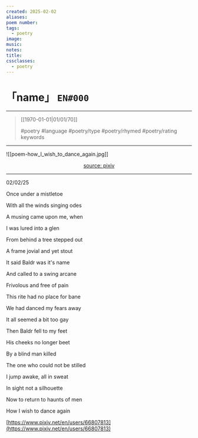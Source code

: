 ```yaml
---
created: 2025-02-02
aliases:
poem number:
tags:
  - poetry
image:
music:
notes:
title:
cssclasses:
  - poetry
---
```

# 「name」 `EN#000`

---

> [[1970-01-01|01/01/70]]
>  
> #poetry
> #language
> #poetry/type
> #poetry/rhymed
> #poetry/rating
> keywords

---

![[poem-how_I_wish_to_dance_again.jpg]]

<center class="img_caption"><a href="https://www.pixiv.net/en/artworks/100468452" class="source-link">source: pixiv</a></center>

---

02/02/25

Once under a mistletoe

With all the winds singing odes

A musing came upon me, when

I was lured into a glen

  

From behind a tree stepped out

A frame jovial and yet stout

It said Baldr was it's name

And called to a swing arcane

  

Frivolous and free of pain

This rite had no place for bane 

We had danced my fears away

It all seemed a bit too gay

  

Then Baldr fell to my feet 

His cheeks no longer beet

By a blind man killed 

The one who could not be stilled

  

I jump awake, all in sweat

In sight not a silhouette

Now to return to haunts of men

How I wish to dance again

  
  

[https://www.pixiv.net/en/users/66807813](https://www.pixiv.net/en/users/66807813)